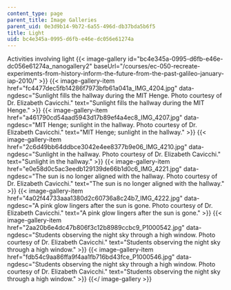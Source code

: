 ```yaml
---
content_type: page
parent_title: Image Galleries
parent_uid: 0e3d9b14-9b72-6a55-496d-db37bda5b6f5
title: Light
uid: bc4e345a-0995-d6fb-e46e-dc056e61274a
---
```


Activities involving light
{{< image-gallery id="bc4e345a-0995-d6fb-e46e-dc056e61274a_nanogallery2" baseUrl="/courses/ec-050-recreate-experiments-from-history-inform-the-future-from-the-past-galileo-january-iap-2010/" >}}
{{< image-gallery-item href="fc4477dec5fb14286f7973bfb61a041a_IMG_4204.jpg" data-ngdesc="Sunlight fills the hallway during the MIT Henge. Photo courtesy of Dr. Elizabeth Cavicchi." text="Sunlight fills the hallway during the MIT Henge." >}}
{{< image-gallery-item href="a461790cd54aad5943d17b89ef4a4ec8_IMG_4207.jpg" data-ngdesc="MIT Henge; sunlight in the hallway. Photo courtesy of Dr. Elizabeth Cavicchi." text="MIT Henge; sunlight in the hallway." >}}
{{< image-gallery-item href="2c6d49bb64ddbce3042e4ee8377b9e06_IMG_4210.jpg" data-ngdesc="Sunlight in the hallway. Photo courtesy of Dr. Elizabeth Cavicchi." text="Sunlight in the hallway." >}}
{{< image-gallery-item href="e0e58d0c5ac3eedb129139de66b1d0c6_IMG_4221.jpg" data-ngdesc="The sun is no longer aligned with the hallway. Photo courtesy of Dr. Elizabeth Cavicchi." text="The sun is no longer aligned with the hallway." >}}
{{< image-gallery-item href="4a02f44733aaa1380d2c60736a8c24b7_IMG_4222.jpg" data-ngdesc="A pink glow lingers after the sun is gone. Photo courtesy of Dr. Elizabeth Cavicchi." text="A pink glow lingers after the sun is gone." >}}
{{< image-gallery-item href="2aa20b6e4dc47b806f3c12b8989ccbc9_P1000542.jpg" data-ngdesc="Students observing the night sky through a high window. Photo courtesy of Dr. Elizabeth Cavicchi." text="Students observing the night sky through a high window." >}}
{{< image-gallery-item href="fdb54c9aa86ffa9f4aa1fb716bd43fce_P1000546.jpg" data-ngdesc="Students observing the night sky through a high window. Photo courtesy of Dr. Elizabeth Cavicchi." text="Students observing the night sky through a high window." >}}
{{</ image-gallery >}}